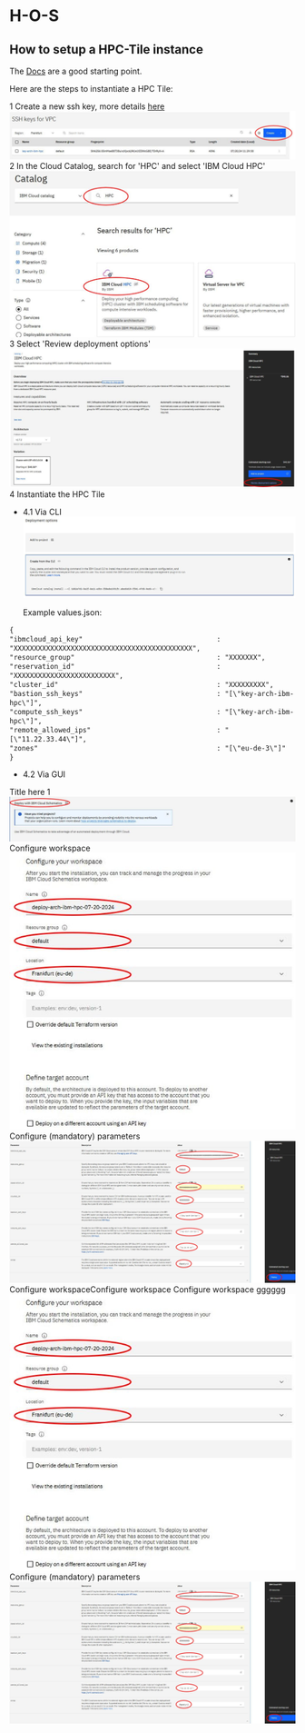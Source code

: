 # H-O-S
## How to setup a HPC-Tile instance

The [Docs](https://cloud.ibm.com/docs/allowlist/hpc-service?topic=hpc-service-overview)
are a good starting point.

Here are the steps to instantiate a HPC Tile:

1 Create a new ssh key, more details [here](https://cloud.ibm.com/docs/vpc?topic=vpc-ssh-keys)
![Create key!](/img/hpctile01.jpg)
2 In the Cloud Catalog, search for 'HPC' and select 'IBM Cloud HPC'
![Cloud Catalog!](/img/hpctile02.jpg)
3 Select 'Review deployment options'
![Deployment options!](/img/hpctile03.jpg)
4 Instantiate the HPC Tile
- 4.1 Via CLI
  ![Via CLIs!](/img/hpctile04.jpg)

  Example values.json:
```
{
"ibmcloud_api_key"                                 : "XXXXXXXXXXXXXXXXXXXXXXXXXXXXXXXXXXXXXXXXXXXX",
"resource_group"                                   : "XXXXXXX",
"reservation_id"                                   : "XXXXXXXXXXXXXXXXXXXXXXXXX",
"cluster_id"                                       : "XXXXXXXXX",
"bastion_ssh_keys"                                 : "[\"key-arch-ibm-hpc\"]",
"compute_ssh_keys"                                 : "[\"key-arch-ibm-hpc\"]",
"remote_allowed_ips"                               : "[\"11.22.33.44\"]",
"zones"                                            : "[\"eu-de-3\"]"
}
```
- 4.2 Via GUI

Title here 1 ![Via CLIs!](/img/hpctile06.jpg)
Configure workspace ![Cnfigure workspace!](/img/hpctile07.jpg)
Configure (mandatory) parameters ![Configure (mandatory) parameters!](/img/hpctile08.jpg)
Configure workspaceConfigure workspace
Configure workspace
gggggg ![Configure workspace!](/img/hpctile07.jpg)
Configure (mandatory) parameters 
![Configure parameters!](/img/hpctile08.jpg)


